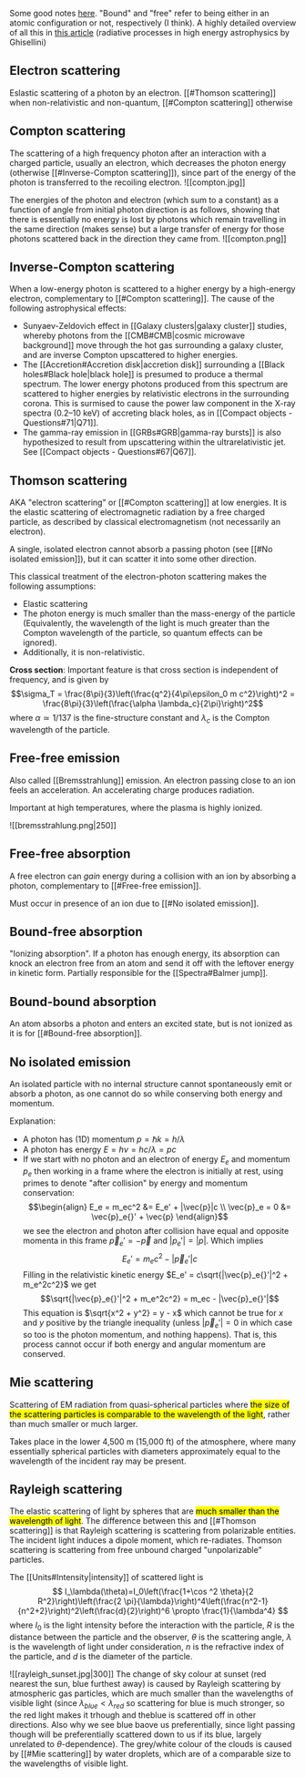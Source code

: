 Some good notes [here](http://spiff.rit.edu/classes/phys440/lectures/opacity/opacity.html). "Bound" and "free" refer to being either in an atomic configuration or not, respectively (I think). A highly detailed overview of all this in [this article](https://arxiv.org/pdf/1202.5949.pdf) (radiative processes in high energy astrophysics by Ghisellini)


## Electron scattering
Eslastic scattering of a photon by an electron. [[#Thomson scattering]] when non-relativistic and non-quantum, [[#Compton scattering]] otherwise


## Compton scattering
The scattering of a high frequency photon after an interaction with a charged particle, usually an electron, which decreases the photon energy (otherwise [[#Inverse-Compton scattering]]), since part of the energy of the photon is transferred to the recoiling electron.
![[compton.jpg]]

The energies of the photon and electron (which sum to a constant) as a function of angle from initial photon direction is as follows, showing that there is essentially no energy is lost by photons which remain travelling in the same direction (makes sense) but a large transfer of energy for those photons scattered back in the direction they came from.
![[compton.png]]


## Inverse-Compton scattering
When a low-energy photon is scattered to a higher energy by a high-energy electron, complementary to [[#Compton scattering]]. The cause of the following astrophysical effects:

- Sunyaev-Zeldovich effect in [[Galaxy clusters|galaxy cluster]] studies, whereby photons from the [[CMB#CMB|cosmic microwave background]] move through the hot gas surrounding a galaxy cluster, and are inverse Compton upscattered to higher energies.
- The [[Accretion#Accretion disk|accretion disk]] surrounding a [[Black holes#Black hole|black hole]] is presumed to produce a thermal spectrum. The lower energy photons produced from this spectrum are scattered to higher energies by relativistic electrons in the surrounding corona. This is surmised to cause the power law component in the X-ray spectra (0.2–10 keV) of accreting black holes, as in [[Compact objects - Questions#71|Q71]].
- The gamma-ray emission in [[GRBs#GRB|gamma-ray bursts]] is also hypothesized to result from upscattering within the ultrarelativistic jet. See [[Compact objects - Questions#67|Q67]].


## Thomson scattering
AKA "electron scattering" or [[#Compton scattering]] at low energies. It is the elastic scattering of electromagnetic radiation by a free charged particle, as described by classical electromagnetism (not necessarily an electron).

A single, isolated electron cannot absorb a passing photon (see [[#No isolated emission]]), but it can scatter it into some other direction. 

This classical treatment of the electron-photon scattering makes the following assumptions:
- Elastic scattering
- The photon energy is much smaller than the mass-energy of the particle (Equivalently, the wavelength of the light is much greater than the Compton wavelength of the particle, so quantum effects can be ignored).
- Additionally, it is non-relativistic.

**Cross section**:
Important feature is that cross section is independent of frequency, and is given by $$\sigma_T = \frac{8\pi}{3}\left(\frac{q^2}{4\pi\epsilon_0 m c^2}\right)^2 = \frac{8\pi}{3}\left(\frac{\alpha \lambda_c}{2\pi}\right)^2$$where $\alpha \simeq 1/137$ is the fine-structure constant  and $\lambda_c$ is the Compton wavelength of the particle.


## Free-free emission
Also called [[Bremsstrahlung]] emission. An electron passing close to an ion feels an acceleration. An accelerating charge produces radiation. 

Important at high temperatures, where the plasma is highly ionized.

![[bremsstrahlung.png|250]]


## Free-free absorption
A free electron can *gain* energy during a collision with an ion by absorbing a photon, complementary to [[#Free-free emission]].

Must occur in presence of an ion due to [[#No isolated emission]].


## Bound-free absorption
"Ionizing absorption". If a photon has enough energy, its absorption can knock an electron free from an atom and send it off with the leftover energy in kinetic form. Partially responsible for the [[Spectra#Balmer jump]].


## Bound-bound absorption
An atom absorbs a photon and enters an excited state, but is not ionized as it is for [[#Bound-free absorption]].


## No isolated emission
An isolated particle with no internal structure cannot spontaneously emit or absorb a photon, as one cannot do so while conserving both energy and momentum.

Explanation:
- A photon has (1D) momentum $p = \hbar k = h/\lambda$
- A photon has energy $E = h\nu = hc/\lambda = pc$
- If we start with no photon and an electron of energy $E_e$ and momentum $p_e$ then working in a frame where the electron is initially at rest, using primes to denote "after collision" by energy and momentum conservation: $$\begin{align} E_e = m_ec^2 &= E_e' + |\vec{p}|c \\ \vec{p}_e = 0 &= \vec{p}_e{}' + \vec{p} \end{align}$$ we see the electron and photon after collision have equal and opposite momenta in this frame $\vec{p}_e{}' = -\vec{p}$ and $|p_e{}'| = |p|$. Which implies $$ E_e' = m_ec^2 - |\vec{p}_e{}'|c$$Filling in the relativistic kinetic energy $E_e' = c\sqrt{|\vec{p}_e{}'|^2 + m_e^2c^2}$ we get $$\sqrt{|\vec{p}_e{}'|^2 + m_e^2c^2} = m_ec - |\vec{p}_e{}'|$$This equation is $\sqrt{x^2 + y^2} = y - x$ which cannot be true for $x$ and $y$ positive by the triangle inequality (unless $|\vec{p}_e{}'| = 0$ in which case so too is the photon momentum, and nothing happens). That is, this process cannot occur if both energy and angular momentum are conserved.


## Mie scattering
Scattering of EM radiation from quasi-spherical particles where <mark class="hltr-pink">the size of the scattering particles is comparable to the wavelength of the light</mark>, rather than much smaller or much larger.

Takes place in the lower 4,500 m (15,000 ft) of the atmosphere, where many essentially spherical particles with diameters approximately equal to the wavelength of the incident ray may be present.


## Rayleigh scattering
The elastic scattering of light by spheres that are <mark class="hltr-pink">much smaller than the wavelength of light</mark>. The difference between this and [[#Thomson scattering]] is that Rayleigh scattering is scattering from polarizable entities. The incident light induces a dipole moment, which re-radiates. Thomson scattering is scattering from free unbound charged "unpolarizable" particles.

The [[Units#Intensity|intensity]] of scattered light is$$
I_\lambda(\theta)=I_0\left(\frac{1+\cos ^2 \theta}{2 R^2}\right)\left(\frac{2 \pi}{\lambda}\right)^4\left(\frac{n^2-1}{n^2+2}\right)^2\left(\frac{d}{2}\right)^6 \propto \frac{1}{\lambda^4}
$$where $I_0$ is the light intensity before the interaction with the particle, $R$ is the distance between the particle and the observer, $\theta$ is the scattering angle, $\lambda$ is the wavelength of light under consideration, $n$ is the refractive index of the particle, and $d$ is the diameter of the particle.

![[rayleigh_sunset.jpg|300]]
The change of sky colour at sunset (red nearest the sun, blue furthest away) is caused by Rayleigh scattering by atmospheric gas particles, which are much smaller than the wavelengths of visible light (since $\lambda_{blue} < \lambda_{red}$ so scattering for blue is much stronger, so the red light makes it trhough and theblue is scattered off in other directions. Also why we see blue baove us preferentially, since light passing though will be preferentially scattered down to us if its blue, largely unrelated to $\theta$-dependence). The grey/white colour of the clouds is caused by [[#Mie scattering]] by water droplets, which are of a comparable size to the wavelengths of visible light.